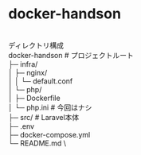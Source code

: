 # docker-handson
\
ディレクトリ構成 \
docker-handson # プロジェクトルート \
├─ infra/ \
│   ├─ nginx/ \
│   │   └─ default.conf \
│   └─ php/ \
│       ├─ Dockerfile \
│       └─ php.ini # 今回はナシ \
├─ src/ # Laravel本体 \
├─ .env \
├─ docker-compose.yml \
└─ README.md \
